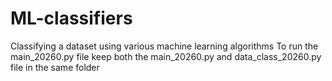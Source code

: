 # ML-classifiers
Classifying a dataset using various machine learning algorithms 
To run the main_20260.py file keep both the main_20260.py and data_class_20260.py file in the same folder
